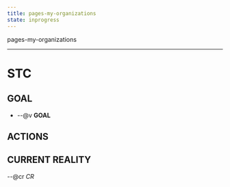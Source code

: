 ```yaml
---
title: pages-my-organizations
state: inprogress
---
```


pages-my-organizations
___
# STC #
## GOAL ##
* --@v __GOAL__

## ACTIONS ##


## CURRENT REALITY ##
--@cr _CR_

 